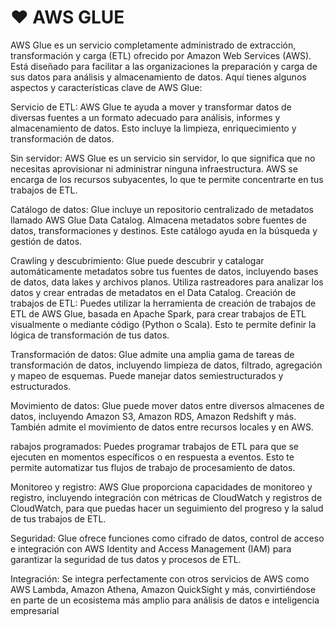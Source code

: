 # :heart: AWS GLUE
AWS Glue es un servicio completamente administrado de extracción, transformación y carga (ETL) ofrecido por Amazon Web Services (AWS). Está diseñado para facilitar a las organizaciones la preparación y carga de sus datos para análisis y almacenamiento de datos. Aquí tienes algunos aspectos y características clave de AWS Glue:

Servicio de ETL: AWS Glue te ayuda a mover y transformar datos de diversas fuentes a un formato adecuado para análisis, informes y almacenamiento de datos. Esto incluye la limpieza, enriquecimiento y transformación de datos.

Sin servidor: AWS Glue es un servicio sin servidor, lo que significa que no necesitas aprovisionar ni administrar ninguna infraestructura. AWS se encarga de los recursos subyacentes, lo que te permite concentrarte en tus trabajos de ETL.

Catálogo de datos: Glue incluye un repositorio centralizado de metadatos llamado AWS Glue Data Catalog. Almacena metadatos sobre fuentes de datos, transformaciones y destinos. Este catálogo ayuda en la búsqueda y gestión de datos.

Crawling y descubrimiento: Glue puede descubrir y catalogar automáticamente metadatos sobre tus fuentes de datos, incluyendo bases de datos, data lakes y archivos planos. Utiliza rastreadores para analizar los datos y crear entradas de metadatos en el Data Catalog.
Creación de trabajos de ETL: Puedes utilizar la herramienta de creación de trabajos de ETL de AWS Glue, basada en Apache Spark, para crear trabajos de ETL visualmente o mediante código (Python o Scala). Esto te permite definir la lógica de transformación de tus datos.

Transformación de datos: Glue admite una amplia gama de tareas de transformación de datos, incluyendo limpieza de datos, filtrado, agregación y mapeo de esquemas. Puede manejar datos semiestructurados y estructurados.

Movimiento de datos: Glue puede mover datos entre diversos almacenes de datos, incluyendo Amazon S3, Amazon RDS, Amazon Redshift y más. También admite el movimiento de datos entre recursos locales y en AWS.

rabajos programados: Puedes programar trabajos de ETL para que se ejecuten en momentos específicos o en respuesta a eventos. Esto te permite automatizar tus flujos de trabajo de procesamiento de datos.

Monitoreo y registro: AWS Glue proporciona capacidades de monitoreo y registro, incluyendo integración con métricas de CloudWatch y registros de CloudWatch, para que puedas hacer un seguimiento del progreso y la salud de tus trabajos de ETL.

Seguridad: Glue ofrece funciones como cifrado de datos, control de acceso e integración con AWS Identity and Access Management (IAM) para garantizar la seguridad de tus datos y procesos de ETL.

Integración: Se integra perfectamente con otros servicios de AWS como AWS Lambda, Amazon Athena, Amazon QuickSight y más, convirtiéndose en parte de un ecosistema más amplio para análisis de datos e inteligencia empresarial